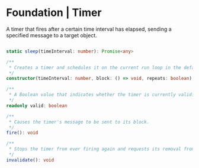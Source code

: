# Foundation | Timer

A timer that fires after a certain time interval has elapsed, sending a specified message to a target object.

```typescript

static sleep(timeInterval: number): Promise<any>

/**
 * Creates a timer and schedules it on the current run loop in the default mode, you may set it repeats or not.
 */
constructor(timeInterval: number, block: () => void, repeats: boolean)

/**
 * A Boolean value that indicates whether the timer is currently valid.
 */
readonly valid: boolean

/**
 * Causes the timer's message to be sent to its block.
 */
fire(): void

/**
 * Stops the timer from ever firing again and requests its removal from its run loop.
 */
invalidate(): void

```